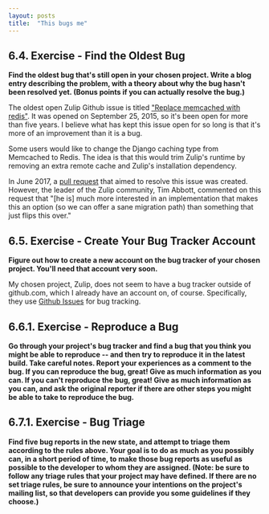 ```yaml
---
layout: posts
title:  "This bugs me"
---
```

## 6.4. Exercise - Find the Oldest Bug
**Find the oldest bug that's still open in your chosen project. Write a blog entry describing the problem, with a theory about why the bug hasn't been resolved yet. (Bonus points if you can actually resolve the bug.)**

The oldest open Zulip Github issue is titled ["Replace memcached with redis"](https://github.com/zulip/zulip/issues/16). It was opened on September 25, 2015, so it's been open for more than five years. I believe what has kept this issue open for so long is that it's more of an improvement than it is a bug. 

Some users would like to change the Django caching type from Memcached to Redis. The idea is that this would trim Zulip's runtime by removing an extra remote cache and Zulip's installation dependency. 

In June 2017, a [pull request](https://github.com/zulip/zulip/pull/5224) that aimed to resolve this issue was created. However, the leader of the Zulip community, Tim Abbott, commented on this request that "[he is] much more interested in an implementation that makes this an option (so we can offer a sane migration path) than something that just flips this over." 


## 6.5. Exercise - Create Your Bug Tracker Account
**Figure out how to create a new account on the bug tracker of your chosen project. You'll need that account very soon.**

My chosen project, Zulip, does not seem to have a bug tracker outside of github.com, which I already have an account on, of course. Specifically, they use [Github Issues](https://github.com/zulip/zulip/issues) for bug tracking.

## 6.6.1. Exercise - Reproduce a Bug
**Go through your project's bug tracker and find a bug that you think you might be able to reproduce -- and then try to reproduce it in the latest build. Take careful notes. Report your experiences as a comment to the bug. If you can reproduce the bug, great! Give as much information as you can. If you can't reproduce the bug, great! Give as much information as you can, and ask the original reporter if there are other steps you might be able to take to reproduce the bug.**

## 6.7.1. Exercise - Bug Triage
**Find five bug reports in the new state, and attempt to triage them according to the rules above. Your goal is to do as much as you possibly can, in a short period of time, to make those bug reports as useful as possible to the developer to whom they are assigned. (Note: be sure to follow any triage rules that your project may have defined. If there are no set triage rules, be sure to announce your intentions on the project's mailing list, so that developers can provide you some guidelines if they choose.)**
